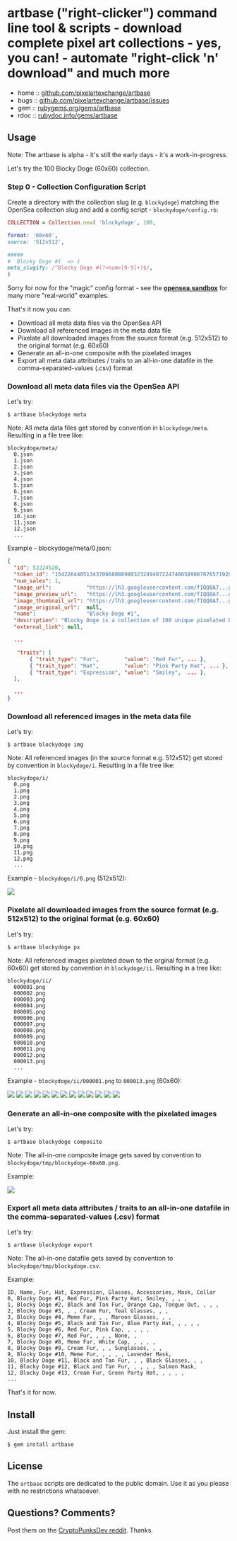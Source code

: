# artbase ("right-clicker") command line tool & scripts - download complete pixel art collections - yes, you can! - automate "right-click 'n' download" and much more

* home  :: [github.com/pixelartexchange/artbase](https://github.com/pixelartexchange/artbase)
* bugs  :: [github.com/pixelartexchange/artbase/issues](https://github.com/pixelartexchange/artbase/issues)
* gem   :: [rubygems.org/gems/artbase](https://rubygems.org/gems/artbase)
* rdoc  :: [rubydoc.info/gems/artbase](http://rubydoc.info/gems/artbase)



## Usage


Note:  The artbase is alpha - it's still the early days - it's a work-in-progress.




Let's try the 100 Blocky Doge (60x60) collection.


### Step 0  - Collection Configuration Script

Create a directory with the collection slug (e.g. `blockydoge`)
matching the OpenSea collection slug
and add a config script - `blockydoge/config.rb`:

``` ruby
COLLECTION = Collection.new( 'blockydoge', 100,

format: '60x60',
source: '512x512',

#####
#  Blocky Doge #1  => 1
meta_slugify: /^Blocky Doge #(?<num>[0-9]+)$/,
)
```

Sorry for now for the "magic" config format  -
see the [**opensea.sandbox**](https://github.com/pixelartexchange/opensea.sandbox) for many more "real-world" examples.


That's it now you can:

- Download all meta data files via the OpenSea API
- Download all referenced images in the meta data file
- Pixelate all downloaded images from the source format (e.g. 512x512) to the original format (e.g. 60x60)
- Generate an all-in-one composite with the pixelated images
- Export all meta data attributes / traits to an all-in-one datafile in the comma-separated-values (.csv) format


### Download all meta data files via the OpenSea API

Let's try:

```
$ artbase blockydoge meta
```

Note: All meta data files get stored by convention in `blockydoge/meta`.
Resulting in a file tree like:

```
blockydoge/meta/
  0.json
  1.json
  2.json
  3.json
  4.json
  5.json
  6.json
  7.json
  8.json
  9.json
  10.json
  11.json
  12.json
  ...
```

Example - blockydoge/meta/0.json:

``` json
{
  "id": 52224520,
  "token_id": "15422644651343706680889803232494072247486589087676571928209627290852067901441",
  "num_sales": 1,
  "image_url":           "https://lh3.googleusercontent.com/fIQQ0A7...gTlbgMTQ",
  "image_preview_url":   "https://lh3.googleusercontent.com/fIQQ0A7...gTlbgMTQ=s250",
  "image_thumbnail_url": "https://lh3.googleusercontent.com/fIQQ0A7...gTlbgMTQ=s128",
  "image_original_url":  null,
  "name":                "Blocky Doge #1",
  "description": "Blocky Doge is a collection of 100 unique pixelated Doge avatars...",
  "external_link": null,

  ...

   "traits": [
       { "trait_type": "Fur",        "value": "Red Fur", ... },
       { "trait_type": "Hat",        "value": "Pink Party Hat", ... },
       { "trait_type": "Expression", "value": "Smiley",  ... },
  ],

  ...
}
```



### Download all referenced images in the meta data file

Let's try:

```
$ artbase blockydoge img
```

Note: All referenced images (in the source format e.g. 512x512)
get stored by convention in `blockydoge/i`.
Resulting in a file tree like:

```
blockydoge/i/
  0.png
  1.png
  2.png
  3.png
  4.png
  5.png
  6.png
  7.png
  8.png
  9.png
  10.png
  11.png
  12.png
  ...
```

Example - `blockydoge/i/0.png` (512x512):

![](i/blockdoge0-512x512.png)





### Pixelate all downloaded images from the source format (e.g. 512x512) to the original format (e.g. 60x60)

Let's try:

```
$ artbase blockydoge px
```

Note: All referenced images pixelated down to the orginal format (e.g. 60x60)
get stored by convention in `blockydoge/ii`.
Resulting in a tree like:

```
blockydoge/ii/
  000001.png
  000002.png
  000003.png
  000004.png
  000005.png
  000006.png
  000007.png
  000008.png
  000009.png
  000010.png
  000011.png
  000012.png
  000013.png
  ...
```


Example - `blockydoge/ii/000001.png` to `000013.png` (60x60):

![](i/blockdoge000001.png)
![](i/blockdoge000002.png)
![](i/blockdoge000003.png)
![](i/blockdoge000004.png)
![](i/blockdoge000005.png)
![](i/blockdoge000006.png)
![](i/blockdoge000007.png)
![](i/blockdoge000008.png)
![](i/blockdoge000009.png)
![](i/blockdoge000010.png)
![](i/blockdoge000011.png)
![](i/blockdoge000012.png)
![](i/blockdoge000013.png)




### Generate an all-in-one composite with the pixelated images

Let's try:

```
$ artbase blockydoge composite
```

Note: The all-in-one composite image gets saved by convention to `blockydoge/tmp/blockydoge-60x60.png`.

Example:

![](i/blockydoge-60x60.png)



### Export all meta data attributes / traits to an all-in-one datafile in the comma-separated-values (.csv) format


Let's try:

```
$ artbase blockydoge export
```

Note: The all-in-one datafile gets saved by convention to `blockydoge/tmp/blockydoge.csv`.

Example:

```
ID, Name, Fur, Hat, Expression, Glasses, Accessories, Mask, Collar
0, Blocky Doge #1, Red Fur, Pink Party Hat, Smiley, , , ,
1, Blocky Doge #2, Black and Tan Fur, Orange Cap, Tongue Out, , , ,
2, Blocky Doge #3, , , Cream Fur, Teal Glasses, , ,
3, Blocky Doge #4, Meme Fur, , , Maroon Glasses, , ,
4, Blocky Doge #5, Black and Tan Fur, Blue Party Hat, , , , ,
5, Blocky Doge #6, Red Fur, Pink Cap, , , , ,
6, Blocky Doge #7, Red Fur, , , , None, ,
7, Blocky Doge #8, Meme Fur, White Cap, , , , ,
8, Blocky Doge #9, Cream Fur, , , Sunglasses, , ,
9, Blocky Doge #10, Meme Fur, , , , , Lavender Mask,
10, Blocky Doge #11, Black and Tan Fur, , , Black Glasses, , ,
11, Blocky Doge #12, Black and Tan Fur, , , , , Salmon Mask,
12, Blocky Doge #13, Cream Fur, Green Party Hat, , , , ,
...
```




That's it for now.



## Install

Just install the gem:

    $ gem install artbase


## License

The `artbase` scripts are dedicated to the public domain.
Use it as you please with no restrictions whatsoever.


## Questions? Comments?

Post them on the [CryptoPunksDev reddit](https://old.reddit.com/r/CryptoPunksDev). Thanks.
